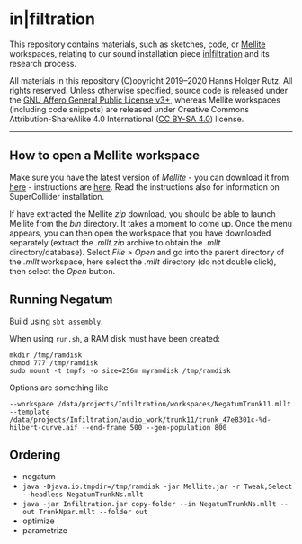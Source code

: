 # in|filtration

This repository contains materials, such as sketches, code, or [Mellite](https://sciss.de/mellite) workspaces,
relating to our sound installation piece [in|filtration](https://www.researchcatalogue.net/view/711664/711665)
and its research process.

All materials in this repository (C)opyright 2019&ndash;2020 Hanns Holger Rutz. All rights reserved.
Unless otherwise specified, source code is released under the [GNU Affero General Public License v3+](http://www.gnu.org/licenses/agpl-3.0.txt),
 whereas Mellite workspaces (including code snippets) are released under Creative Commons Attribution-ShareAlike 4.0 International
([CC BY-SA 4.0](https://creativecommons.org/licenses/by-sa/4.0/)) license.

---

## How to open a Mellite workspace

Make sure you have the latest version of _Mellite_ - you can download it from [here](https://archive.org/download/Mellite) - 
instructions are [here](https://www.sciss.de/mellite/#download-and-run). Read the instructions also for information on SuperCollider installation.

If have extracted the Mellite _zip_ download, you should be able to launch Mellite from the _bin_ directory. It takes a moment to come up. 
Once the menu appears, you can then open the workspace that you have downloaded separately (extract the _.mllt.zip_ archive to obtain 
the _.mllt_ directory/database). Select _File > Open_ and go into the parent directory of the _.mllt_ workspace, here select the _.mllt_
directory (do not double click), then select the _Open_ button.

## Running Negatum

Build using `sbt assembly`.

When using `run.sh`, a RAM disk must have been created:

    mkdir /tmp/ramdisk
    chmod 777 /tmp/ramdisk
    sudo mount -t tmpfs -o size=256m myramdisk /tmp/ramdisk

Options are something like

    --workspace /data/projects/Infiltration/workspaces/NegatumTrunk11.mllt --template /data/projects/Infiltration/audio_work/trunk11/trunk_47e8301c-%d-hilbert-curve.aif --end-frame 500 --gen-population 800

## Ordering

- negatum
- `java -Djava.io.tmpdir=/tmp/ramdisk -jar Mellite.jar -r Tweak,Select --headless NegatumTrunkNs.mllt`
- `java -jar Infiltration.jar copy-folder --in NegatumTrunkNs.mllt --out TrunkNpar.mllt --folder out`
- optimize
- parametrize
